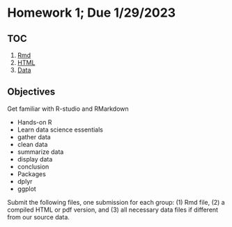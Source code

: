 # Homework 1; Due 1/29/2023

## TOC 
1. [Rmd]()
2. [HTML]()
3. [Data]()

## Objectives

Get familiar with R-studio and RMarkdown
  - Hands-on R
  - Learn data science essentials
  - gather data
  - clean data
  - summarize data
  - display data
  - conclusion
  - Packages
  - dplyr
  - ggplot


Submit the following files, one submission for each group: (1) Rmd file, (2) a compiled HTML or pdf version, and (3) all necessary data files if different from our source data. 
